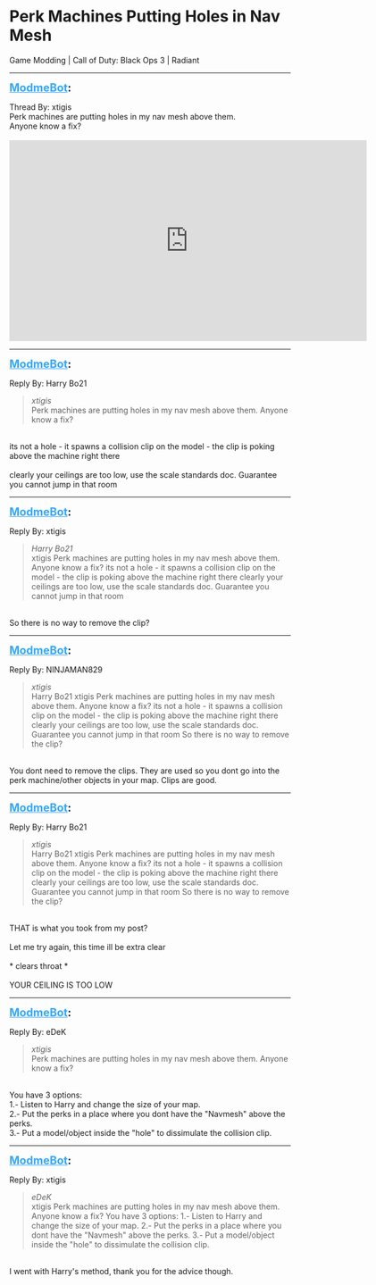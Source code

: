 # Perk Machines Putting Holes in Nav Mesh
Game Modding | Call of Duty: Black Ops 3 | Radiant

---
<strong style="font-size: 1.4em;"><span style="text-decoration: underline;text-decoration-color: #34a7f9;"><span style="color:#34a7f9;">ModmeBot</span></span>:</strong>

<p>Thread By: xtigis<br />Perk machines are putting holes in my nav mesh above them.<br /> Anyone know a fix?<br /> <br /><iframe type="text/html" width="640" height="360" src="https://www.youtube.com/embed/yer.vimeo.com/video/292605042?title=0&amp;byline=0" frameborder="0"></iframe></p>

---
<strong style="font-size: 1.4em;"><span style="text-decoration: underline;text-decoration-color: #34a7f9;"><span style="color:#34a7f9;">ModmeBot</span></span>:</strong>

<p>Reply By: Harry Bo21<br /><blockquote><em>xtigis</em><br />Perk machines are putting holes in my nav mesh above them.  Anyone know a fix?  </blockquote><br /> its not a hole - it spawns a collision clip on the model - the clip is poking above the machine right there<br /> <br />clearly your ceilings are too low, use the scale standards doc. Guarantee you cannot jump in that room</p>

---
<strong style="font-size: 1.4em;"><span style="text-decoration: underline;text-decoration-color: #34a7f9;"><span style="color:#34a7f9;">ModmeBot</span></span>:</strong>

<p>Reply By: xtigis<br /><blockquote><em>Harry Bo21</em><br />xtigis Perk machines are putting holes in my nav mesh above them.  Anyone know a fix?    its not a hole - it spawns a collision clip on the model - the clip is poking above the machine right there   clearly your ceilings are too low, use the scale standards doc. Guarantee you cannot jump in that room</blockquote><br /> So there is no way to remove the clip?</p>

---
<strong style="font-size: 1.4em;"><span style="text-decoration: underline;text-decoration-color: #34a7f9;"><span style="color:#34a7f9;">ModmeBot</span></span>:</strong>

<p>Reply By: NINJAMAN829<br /><blockquote><em>xtigis</em><br />Harry Bo21 xtigis Perk machines are putting holes in my nav mesh above them.  Anyone know a fix?    its not a hole - it spawns a collision clip on the model - the clip is poking above the machine right there   clearly your ceilings are too low, use the scale standards doc. Guarantee you cannot jump in that room  So there is no way to remove the clip?</blockquote><br /> You dont need to remove the clips. They are used so you dont go into the perk machine/other objects in your map. Clips are good.</p>

---
<strong style="font-size: 1.4em;"><span style="text-decoration: underline;text-decoration-color: #34a7f9;"><span style="color:#34a7f9;">ModmeBot</span></span>:</strong>

<p>Reply By: Harry Bo21<br /><blockquote><em>xtigis</em><br />Harry Bo21 xtigis Perk machines are putting holes in my nav mesh above them.  Anyone know a fix?    its not a hole - it spawns a collision clip on the model - the clip is poking above the machine right there   clearly your ceilings are too low, use the scale standards doc. Guarantee you cannot jump in that room  So there is no way to remove the clip?</blockquote><br /> THAT is what you took from my post?<br /> <br />Let me try again, this time ill be extra clear<br /><br />* clears throat *<br /><br />YOUR CEILING IS TOO LOW</p>

---
<strong style="font-size: 1.4em;"><span style="text-decoration: underline;text-decoration-color: #34a7f9;"><span style="color:#34a7f9;">ModmeBot</span></span>:</strong>

<p>Reply By: eDeK<br /><blockquote><em>xtigis</em><br />Perk machines are putting holes in my nav mesh above them.  Anyone know a fix?  </blockquote><br /> You have 3 options:<br />1.- Listen to Harry and change the size of your map.<br />2.- Put the perks in a place where you dont have the &quot;Navmesh&quot; above the perks.<br />3.- Put a model/object inside the &quot;hole&quot; to dissimulate the collision clip.</p>

---
<strong style="font-size: 1.4em;"><span style="text-decoration: underline;text-decoration-color: #34a7f9;"><span style="color:#34a7f9;">ModmeBot</span></span>:</strong>

<p>Reply By: xtigis<br /><blockquote><em>eDeK</em><br />xtigis Perk machines are putting holes in my nav mesh above them.  Anyone know a fix?    You have 3 options: 1.- Listen to Harry and change the size of your map. 2.- Put the perks in a place where you dont have the &quot;Navmesh&quot; above the perks. 3.- Put a model/object inside the &quot;hole&quot; to dissimulate the collision clip.</blockquote><br /> I went with Harry&#39;s method, thank you for the advice though.</p>
